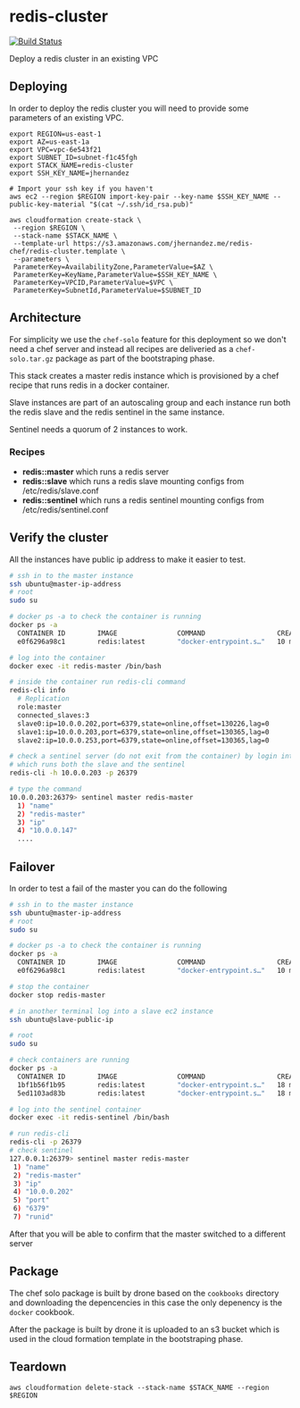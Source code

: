 # redis-cluster

[![Build Status](https://drone.jhernandez.me/api/badges/jhernandezb/redis-cluster/status.svg)](https://drone.jhernandez.me/jhernandezb/redis-cluster)

Deploy a redis cluster in an existing VPC

## Deploying

In order to deploy the redis cluster you will need to provide some parameters of an existing VPC.

```
export REGION=us-east-1
export AZ=us-east-1a
export VPC=vpc-6e543f21
export SUBNET_ID=subnet-f1c45fgh
export STACK_NAME=redis-cluster
export SSH_KEY_NAME=jhernandez

# Import your ssh key if you haven't
aws ec2 --region $REGION import-key-pair --key-name $SSH_KEY_NAME --public-key-material "$(cat ~/.ssh/id_rsa.pub)"

aws cloudformation create-stack \
 --region $REGION \
 --stack-name $STACK_NAME \
 --template-url https://s3.amazonaws.com/jhernandez.me/redis-chef/redis-cluster.template \
 --parameters \
 ParameterKey=AvailabilityZone,ParameterValue=$AZ \
 ParameterKey=KeyName,ParameterValue=$SSH_KEY_NAME \
 ParameterKey=VPCID,ParameterValue=$VPC \
 ParameterKey=SubnetId,ParameterValue=$SUBNET_ID
```

## Architecture

For simplicity we use the `chef-solo` feature for this deployment so we don't need a chef server and instead all recipes are deliveried as a `chef-solo.tar.gz` package as part of the bootstraping phase.

This stack creates a master redis instance which is provisioned by a chef recipe that runs redis in a docker container.

Slave instances are part of an autoscaling group and each instance run both the redis slave and the redis sentinel in the same instance.

Sentinel needs a quorum of 2 instances to work.

### Recipes

* **redis::master** which runs a redis server
* **redis::slave** which runs a redis slave mounting configs from /etc/redis/slave.conf
* **redis::sentinel** which runs a redis sentinel mounting configs from /etc/redis/sentinel.conf

## Verify the cluster

All the instances have public ip address to make it easier to test.

```bash
# ssh in to the master instance
ssh ubuntu@master-ip-address
# root
sudo su

# docker ps -a to check the container is running
docker ps -a
  CONTAINER ID        IMAGE               COMMAND                  CREATED             STATUS              PORTS                    NAMES
  e0f6296a98c1        redis:latest        "docker-entrypoint.s…"   10 minutes ago      Up 10 minutes       0.0.0.0:6379->6379/tcp   redis-master

# log into the container
docker exec -it redis-master /bin/bash

# inside the container run redis-cli command
redis-cli info
  # Replication
  role:master
  connected_slaves:3
  slave0:ip=10.0.0.202,port=6379,state=online,offset=130226,lag=0
  slave1:ip=10.0.0.203,port=6379,state=online,offset=130365,lag=0
  slave2:ip=10.0.0.253,port=6379,state=online,offset=130365,lag=0

# check a sentinel server (do not exit from the container) by login into the private ip of a redis-slave instance
# which runs both the slave and the sentinel
redis-cli -h 10.0.0.203 -p 26379

# type the command
10.0.0.203:26379> sentinel master redis-master
  1) "name"
  2) "redis-master"
  3) "ip"
  4) "10.0.0.147"
  ....
```

## Failover

In order to test a fail of the master you can do the following

```bash
# ssh in to the master instance
ssh ubuntu@master-ip-address
# root
sudo su

# docker ps -a to check the container is running
docker ps -a
  CONTAINER ID        IMAGE               COMMAND                  CREATED             STATUS              PORTS                    NAMES
  e0f6296a98c1        redis:latest        "docker-entrypoint.s…"   10 minutes ago      Up 10 minutes       0.0.0.0:6379->6379/tcp   redis-master

# stop the container
docker stop redis-master

# in another terminal log into a slave ec2 instance
ssh ubuntu@slave-public-ip

# root
sudo su

# check containers are running
docker ps -a
  CONTAINER ID        IMAGE               COMMAND                  CREATED             STATUS              PORTS                                NAMES
  1bf1b56f1b95        redis:latest        "docker-entrypoint.s…"   18 minutes ago      Up 18 minutes       6379/tcp, 0.0.0.0:26379->26379/tcp   redis-sentinel
  5ed1103ad83b        redis:latest        "docker-entrypoint.s…"   18 minutes ago      Up 18 minutes       0.0.0.0:6379->6379/tcp               redis-slave

# log into the sentinel container
docker exec -it redis-sentinel /bin/bash

# run redis-cli
redis-cli -p 26379
# check sentinel
127.0.0.1:26379> sentinel master redis-master
 1) "name"
 2) "redis-master"
 3) "ip"
 4) "10.0.0.202"
 5) "port"
 6) "6379"
 7) "runid"
```

After that you will be able to confirm that the master switched to a different server

## Package

The chef solo package is built by drone based on the `cookbooks` directory and downloading the depencencies in this case the only depenency is the `docker` cookbook.

After the package is built by drone it is uploaded to an s3 bucket which is used in the cloud formation template in the bootstraping phase.

## Teardown

```
aws cloudformation delete-stack --stack-name $STACK_NAME --region $REGION
```
